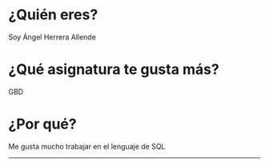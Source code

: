 # ¿Quién eres?
Soy Ángel Herrera Allende

# ¿Qué asignatura te gusta más?
GBD

# ¿Por qué?
Me gusta mucho trabajar en el lenguaje de SQL

---
